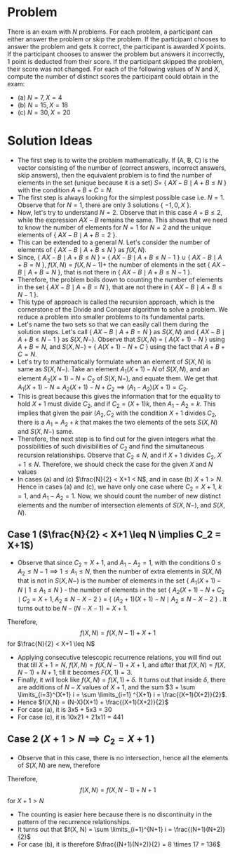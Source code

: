 # Problem

There is an exam with $N$ problems. For each problem, a participant can either answer the problem or skip the problem. If the participant chooses to answer the problem and gets it correct, the participant is awarded $X$ points. If the participant chooses to answer the problem but answers it incorrectly, 1 point is deducted from their score. If the participant skipped the problem, their score was not changed. For each of the following values of $N$ and $X$, compute the number of distinct scores the participant could obtain in the exam:

* (a) $N=7, X=4$
* (b) $N=15, X=18$
* (c) $N=30, X=20$

# Solution Ideas

* The first step is to write the problem mathematically. If (A, B, C) is the vector consisting of the number of (correct answers, incorrect answers, skip answers), then the equivalent problem is to find the number of elements in the set (unique because it is a set) $S =$ { $AX - B \mid A + B \leq N$ } with the condition $A+B+C = N$.
* The first step is always looking for the simplest possible case i.e. $N = 1$. Observe that for $N = 1$, there are only 3 solutions { $-1, 0, X$ }.
* Now, let's try to understand $N = 2$. Observe that in this case $A + B \leq 2$, while the expression $AX - B$ remains the same. This shows that we need to know the number of elements for $N= 1$ for $N = 2$ and the unique elements of { $AX - B \mid A + B = 2$ }.
* This can be extended to a general $N$. Let's consider the number of elements of { $AX - B \mid A + B \leq N$ } as $f(X, N)$.
* Since, { $AX - B \mid A + B \leq N$ } = { $AX - B \mid A + B \leq N-1$ } $\cup$ { $AX - B \mid A + B = N$ }, $f(X, N) = f(X, N-1)+$ the number of elements in the set { $AX - B \mid A + B = N$ }, that is not there in { $AX - B \mid A + B \leq N-1$ }.
* Therefore, the problem boils down to counting the number of elements in the set { $AX - B \mid A + B = N$ }, that are not there in { $AX - B \mid A + B \leq N-1$ }.
* This type of approach is called the recursion approach, which is the cornerstone of the Divide and Conquer algorithm to solve a problem. We reduce a problem into smaller problems to its fundamental parts.
* Let's name the two sets so that we can easily call them during the solution steps. Let's call { $AX - B \mid A + B = N$ } as $S(X,N)$ and { $AX - B \mid A + B \leq N-1$ } as $S(X,N-)$. Observe that $S(X,N)$ = { $A(X+1) - N$ } using $A+B = N$, and $S(X,N-)$ = { $A(X+1) - N + C$ } using the fact that $A+B+C = N$.
* Let's try to mathematically formulate when an element of $S(X,N)$ is same as $S(X,N-)$. Take an element  $A_1(X+1) - N$ of $S(X,N)$, and an element $A_2(X+1) - N + C_2$ of $S(X,N-)$, and equate them. We get that $A_1(X+1) - N = A_2(X+1) - N + C_2 \implies (A_1 - A_2)(X+1) = C_2$.
* This is great because this gives the information that for the equality to hold $X+1$ must divide $C_2$, and if $C_2 = (X+1)k$, then $A_1 - A_2 = k$. This implies that given the pair $(A_2, C_2$ with the condition $X+1$ divides $C_2$, there is a $A_1 = A_2 + k$ that makes the two elements of the sets $S(X,N)$ and $S(X,N-)$ same.
* Therefore, the next step is to find out for the given integers what the possibilities of such divisibilities of $C_2$ and find the simultaneous recursion relationships. Observe that $C_2 \leq N$, and if $X+1$ divides $C_2$, $X+1 \leq N$. Therefore, we should check the case for the given $X$ and $N$ values
* In cases (a) and (c) $\frac{N}{2} < X+1 < N$, and in case (b) $X+1 > N$. Hence in cases (a) and (c), we have only one case where $C_2 = X+1$, $k = 1$, and  $A_1 - A_2 = 1$. Now, we should count the number of new distinct elements and the number of intersection elements of $S(X,N-)$, and $S(X,N)$.

## Case 1 ($\frac{N}{2} < X+1 \leq N \implies C_2 = X+1$)

* Observe that since $C_2 = X+1$, and  $A_1 - A_2 = 1$, with the conditions $0 \leq A_2 \leq N -1 \implies 1 \leq A_1 \leq N$, then the number of extra elements in $S(X,N)$ that is not in $S(X,N-)$ is the number of elements in the set { $A_1(X+1) - N \mid 1 \leq A_1 \leq N$ } - the number of elements in the set { $A_2(X+1) - N + C_2 \mid C_2 = X+1, A_2\leq N-X-2$ } = { $(A_2+1)(X+1) - N \mid A_2 \leq N-X-2$ } . It turns out to be $N - (N-X-1) = X+1$.

Therefore, $$f(X, N) = f(X, N-1)+ X+1$$ for $\frac{N}{2} < X+1 \leq N$

* Applying consecutive telescopic recurrence relations, you will find out that till $X + 1 = N$, $f(X, N) = f(X, N-1)+ X+1$, and after that $f(X, N) = f(X, N-1)+ N+1$, till it becomes $F(X,1) = 3$.
* Finally, it will look like $f(X,N) = f(X,1) + \delta$. It turns out that inside $\delta$, there are additions of $N-X$ values of $X+1$, and the sum $3 + \sum \limits_{i=3}^{X+1} i = \sum \limits_{i=1} ^{X+1} i = \frac{(X+1)(X+2)}{2}$.
* Hence $f(X,N) = (N-X)(X+1) + \frac{(X+1)(X+2)}{2}$
* For case (a), it is 3x5 + 5x3 = 30
* For case (c), it is 10x21 + 21x11 = 441

## Case 2 ($X+1 > N \implies C_2 = X+1$ )

* Observe that in this case, there is no intersection, hence all the elements of $S(X,N)$ are new, therefore

Therefore, $$f(X, N) = f(X, N-1)+ N+1$$ for $X+1 > N$

* The counting is easier here because there is no discontinuity in the pattern of the recurrence relationships.
* It turns out that $f(X, N) = \sum \limits_{i=1}^{N+1} i = \frac{(N+1)(N+2)}{2}$
* For case (b), it is therefore $\frac{(N+1)(N+2)}{2} = 8 \times 17 = 136$



